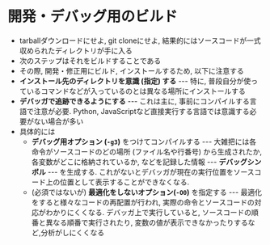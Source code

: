 <div style="counter-reset: h1 3;"></div>

# 開発・デバッグ用のビルド

* tarballダウンロードにせよ, git cloneにせよ, 結果的にはソースコードが一式収められたディレクトリが手に入る
* 次のステップはそれをビルドすることである
* その際, 開発・修正用にビルド, インストールするため, 以下に注意する
* **インストール先のディレクトリを意識 (指定) する** --- 特に, 普段自分が使っているコマンドなどが入っているのとは異なる場所にインストールする
* **デバッガで追跡できるようにする** --- これは主に, 事前にコンパイルする言語で注意が必要. Python, JavaScriptなど直接実行する言語では意識する必要がない場合が多い
* 具体的には
  * **デバッグ用オプション (`-g3`)** をつけてコンパイルする --- 大雑把には各命令がソースコードのどの場所 (ファイル名や行番号) から生成されたか, 各変数がどこに格納されているか, などを記録した情報 --- **デバッグシンボル** --- を生成する. これがないとデバッガが現在の実行位置をソースコード上の位置として表示することができなくなる.
  * (必須ではないが) **最適化をしないオプション(`-O0`)** を指定する --- 最適化をすると様々なコードの再配置が行われ, 実際の命令とソースコードの対応がわかりにくくなる. デバッガ上で実行していると, ソースコードの順番と異なる順番で実行されたり, 変数の値が表示できなかったりするなど,分析がしにくくなる

